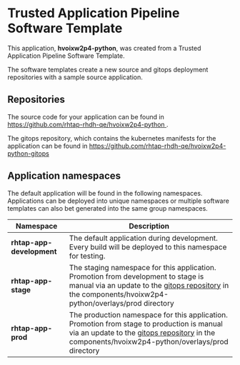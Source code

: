 # Trusted Application Pipeline Software Template

This application, **hvoixw2p4-python**, was created from a Trusted Application Pipeline Software Template.

The software templates create a new source and gitops deployment repositories with a sample source application. 

## Repositories

The source code for your application can be found in [https://github.com/rhtap-rhdh-qe/hvoixw2p4-python ](https://github.com/rhtap-rhdh-qe/hvoixw2p4-python ).
 
The gitops repository, which contains the kubernetes manifests for the application can be found in 
[https://github.com/rhtap-rhdh-qe/hvoixw2p4-python-gitops ](https://github.com/rhtap-rhdh-qe/hvoixw2p4-python-gitops ) 

## Application namespaces 

The default application will be found in the following namespaces. Applications can be deployed into unique namespaces or multiple software templates can also bet generated into the same group namespaces.  

|  Namespace   |  Description   |  
| -------- | -------- |   
| **rhtap-app-development** | The default application during development. Every build will be deployed to this namespace for testing. | 
| **rhtap-app-stage** | The staging namespace for this application. Promotion from development to stage is manual via an update to the [gitops repository](https://github.com/rhtap-rhdh-qe/hvoixw2p4-python-gitops ) in the components/hvoixw2p4-python/overlays/prod directory |  
| **rhtap-app-prod** | The production namespace for this application. Promotion from stage to production is manual via an update to the [gitops repository](https://github.com/rhtap-rhdh-qe/hvoixw2p4-python-gitops ) in the components/hvoixw2p4-python/overlays/prod directory | 